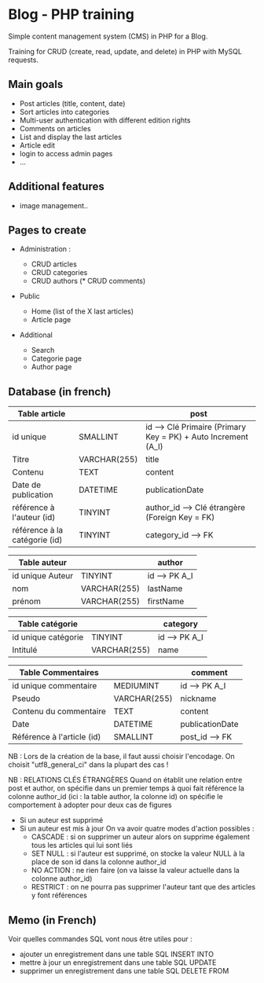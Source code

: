 # Blog - PHP training
Simple content management system (CMS) in PHP for a Blog.

Training for CRUD (create, read, update, and delete) in PHP with MySQL requests.

## Main goals
- Post articles (title, content, date)
- Sort articles into categories
- Multi-user authentication with different edition rights
- Comments on articles
- List and display the last articles
- Article edit
- login to access admin pages
- ...
## Additional features
- image management..

## Pages to create
- Administration :
    * CRUD articles
    * CRUD categories
    * CRUD authors
   (* CRUD comments)

- Public
    * Home (list of the X last articles)
    * Article page

- Additional
    * Search
    * Categorie page
    * Author page

## Database (in french)

  Table article                 |                 |    post
  ---                           |   ---           |     ---
  id unique                     |   SMALLINT      |    id --> Clé Primaire (Primary Key = PK) + Auto Increment (A_I)
  Titre                         |   VARCHAR(255)  |    title
  Contenu                       |   TEXT          |    content
  Date de publication           |   DATETIME      |    publicationDate
  référence à l'auteur (id)     |   TINYINT       |    author_id --> Clé étrangère (Foreign Key = FK)
  référence à la catégorie (id) |   TINYINT       |    category_id --> FK

  Table auteur                  |                 |    author
  ---                           |   ---           |     ---
  id unique Auteur              |   TINYINT       |    id --> PK A_I
  nom                           |   VARCHAR(255)  |    lastName
  prénom                        |   VARCHAR(255)  |    firstName

  Table catégorie               |                 |    category
  ---                           |   ---           |    ---
  id unique catégorie           |   TINYINT       |    id --> PK A_I
  Intitulé                      |   VARCHAR(255)  |    name

  Table Commentaires            |                 |    comment
  ---                           |   ---           |     ---
  id unique commentaire         |   MEDIUMINT     |    id --> PK A_I
  Pseudo                        |   VARCHAR(255)  |    nickname
  Contenu du commentaire        |   TEXT          |    content
  Date                          |   DATETIME      |    publicationDate
  Référence à l'article (id)    |   SMALLINT      |    post_id --> FK

NB : Lors de la création de la base, il faut aussi choisir l'encodage. On choisit "utf8_general_ci" dans la plupart des cas !

NB : RELATIONS CLÉS ÉTRANGÈRES
Quand on établit une relation entre post et author,
on spécifie dans un premier temps à quoi fait référence la colonne author_id (ici : la table author, la colonne id)
on spécifie le comportement à adopter pour deux cas de figures
- Si un auteur est supprimé
- Si un auteur est mis à jour
    On va avoir quatre modes d'action possibles :
    - CASCADE : si on supprimer un auteur alors on supprime également tous les articles qui lui sont liés
    - SET NULL : si l'auteur est supprimé, on stocke la valeur NULL à la place de son id dans la colonne author_id
    - NO ACTION : ne rien faire (on va laisse la valeur actuelle dans la colonne author_id)
    - RESTRICT : on ne pourra pas supprimer l'auteur tant que des articles y font références


## Memo (in French)
Voir quelles commandes SQL vont nous être utiles pour  :
- ajouter un enregistrement dans une table          SQL INSERT INTO
- mettre à jour un enregistrement dans une table    SQL UPDATE
- supprimer un enregistrement dans une table        SQL DELETE FROM
